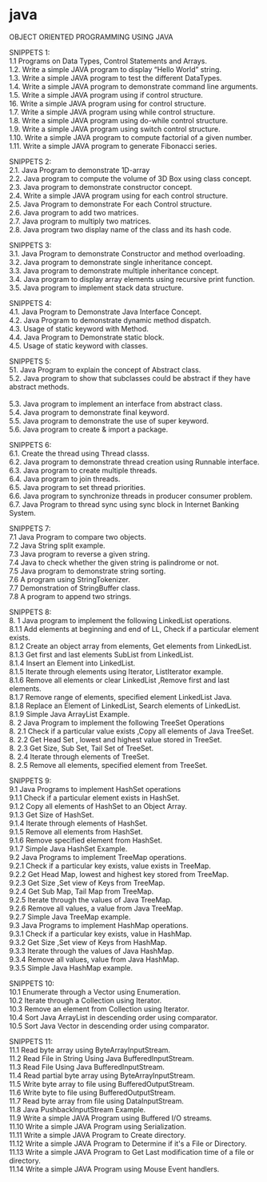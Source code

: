 # java
OBJECT ORIENTED PROGRAMMING USING JAVA  

SNIPPETS 1:<br>
1.1  Programs on Data Types, Control Statements and Arrays.<br>
1.2. Write a simple JAVA program to display “Hello World” string.<br>
1.3. Write a simple JAVA program to test the different DataTypes.<br>
1.4. Write a simple JAVA program to demonstrate command line arguments.<br>
1.5. Write a simple JAVA program using if control structure.<br>
16. Write a simple JAVA program using for control structure.<br>
1.7. Write a simple JAVA program using while control structure.<br>
1.8. Write a simple JAVA program using do-while control structure.<br>
1.9. Write a simple JAVA program using switch control structure.<br>
1.10. Write a simple JAVA program to compute factorial of a given number.<br>
1.11. Write a simple JAVA program to generate Fibonacci series.<br>

SNIPPETS 2:<br>
2.1. Java Program to demonstrate 1D-array<br>
2.2. Java program to compute the volume of 3D Box using class concept.<br>
2.3. Java program to demonstrate constructor concept.<br>
2.4. Write a simple JAVA program using for each control structure.<br>
2.5. Java Program to demonstrate For each Control structure.<br>
2.6. Java program to add two matrices.<br>
2.7. Java program to multiply two matrices.<br>
2.8. Java program two display name of the class and its hash code.<br>

SNIPPETS 3:<br>
3.1. Java Program to demonstrate Constructor and method overloading.<br>
3.2. Java program to demonstrate single inheritance concept.<br>
3.3. Java program to demonstrate multiple inheritance concept.<br>
3.4. Java program to display array elements using recursive print function.<br>
3.5. Java program to implement stack data structure.<br>

SNIPPETS 4:<br>
4.1. Java Program to Demonstrate Java Interface Concept.<br>
4.2. Java Program to demonstrate dynamic method dispatch.<br>
4.3. Usage of static keyword with Method.<br>
4.4. Java Program to Demonstrate static block.<br>
4.5. Usage of static keyword with classes.<br>

SNIPPETS 5:<br>
51. Java Program to explain the concept of Abstract class.<br>
5.2. Java program to show that subclasses could be abstract if they have abstract methods.<br>       
5.3. Java program to implement an interface from abstract class.<br>
5.4. Java program to demonstrate final keyword.<br>
5.5. Java program to demonstrate the use of super keyword.<br>
5.6. Java program to create & import a package.<br>

SNIPPETS 6:<br>
6.1. Create the thread using Thread classs.<br>
6.2. Java program to demonstrate thread creation using Runnable interface.<br>
6.3. Java program to create multiple threads.<br>
6.4. Java program to join threads.<br>
6.5. Java program to set thread priorities.<br>
6.6. Java program to synchronize threads in producer consumer problem.<br>
6.7. Java Program to thread sync using sync block in Internet Banking System.<br>

SNIPPETS 7: <br>
7.1 Java Program to compare two objects. <br>
7.2 Java String split example. <br>
7.3 Java program to reverse a given string. <br>
7.4 Java to check whether the given string is palindrome or not. <br>
7.5 Java program to demonstrate string sorting. <br>
7.6 A program using StringTokenizer. <br>
7.7 Demonstration of StringBuffer class. <br>
7.8 A program to append two strings. <br>

SNIPPETS 8:	 <br>
8. 1  	Java program to implement the following LinkedList operations. <br>
8.1.1  Add elements at beginning and end of LL, Check if a particular element exists. <br>
8.1.2  Create an object array from elements, Get elements from LinkedList. <br>
8.1.3 Get first and last elements SubList from LinkedList. <br>
8.1.4   Insert an Element into LinkedList. <br>
8.1.5  Iterate through elements using Iterator, ListIterator example. <br>
8.1.6  Remove all elements or clear LinkedList ,Remove first and last elements. <br>
8.1.7  Remove range of elements, specified element LinkedList Java. <br>
8.1.8  Replace an Element of LinkedList, Search elements of LinkedList. <br>
8.1.9  Simple Java ArrayList Example. <br>
8. 2	Java Program to implement the following TreeSet Operations <br>
8. 2.1  Check if a particular value exists ,Copy all elements of Java TreeSet. <br> 
8. 2.2  Get Head Set , lowest and highest value stored in TreeSet. <br>
8. 2.3  Get Size, Sub Set, Tail Set of TreeSet. <br>
8. 2.4  Iterate through elements of TreeSet. <br>
8. 2.5  Remove all elements, specified element from TreeSet. <br>

SNIPPETS 9:<br>
9.1 Java Programs to implement HashSet operations <br>
9.1.1  Check if a particular element exists in HashSet. <br>
9.1.2  Copy all elements of HashSet to an Object Array. <br>
9.1.3  Get Size of HashSet. <br>
9.1.4  Iterate through elements of HashSet. <br>
9.1.5  Remove all elements from HashSet. <br> 
9.1.6  Remove specified element from HashSet. <br>
9.1.7  Simple Java HashSet Example. <br>
9.2 Java Programs to implement TreeMap operations. <br>
9.2.1  Check if a particular key exists, value exists in  TreeMap. <br>
9.2.2  Get Head Map, lowest and highest key stored from  TreeMap. <br>
9.2.3  Get Size ,Set view of Keys from  TreeMap. <br>
9.2.4  Get Sub Map, Tail Map from  TreeMap. <br>
9.2.5  Iterate through the values of Java TreeMap. <br>
9.2.6  Remove all values, a value from Java TreeMap. <br>
9.2.7  Simple Java TreeMap example. <br>
9.3 Java Programs to implement HashMap operations. <br>
9.3.1 Check if a particular key exists, value in HashMap. <br>
9.3.2 Get Size ,Set view of Keys from HashMap. <br>
9.3.3 Iterate through the values of Java HashMap. <br>
9.3.4 Remove all values, value from Java HashMap. <br>
9.3.5 Simple Java HashMap example. <br>

SNIPPETS 10:<br>
10.1  Enumerate through a Vector using Enumeration. <br>
10.2  Iterate through a Collection using Iterator. <br>
10.3  Remove an element from Collection using Iterator.<br>
10.4  Sort Java ArrayList in descending order using comparator. <br>
10.5  Sort Java Vector in descending order using comparator. <br>

SNIPPETS 11:<br>
11.1  Read byte array using ByteArrayInputStream. <br>
11.2  Read File in String Using Java BufferedInputStream. <br> 
11.3  Read File Using Java BufferedInputStream. <br>
11.4  Read partial byte array using ByteArrayInputStream. <br>
11.5  Write byte array to file using BufferedOutputStream. <br>
11.6  Write byte to file using BufferedOutputStream. <br>
11.7  Read byte array from file using DataInputStream. <br>
11.8  Java PushbackInputStream Example.<br>
11.9  Write a simple JAVA Program using Buffered I/O streams.<br>
11.10 Write a simple JAVA Program using Serialization.<br>
11.11 Write a simple JAVA Program to Create directory.<br>
11.12 Write a simple JAVA Program to Determine if it's a File or Directory. <br>
11.13 Write a simple JAVA Program to  Get Last modification time of a file or directory. <br>
11.14 Write a simple JAVA Program using Mouse Event handlers.<br>

